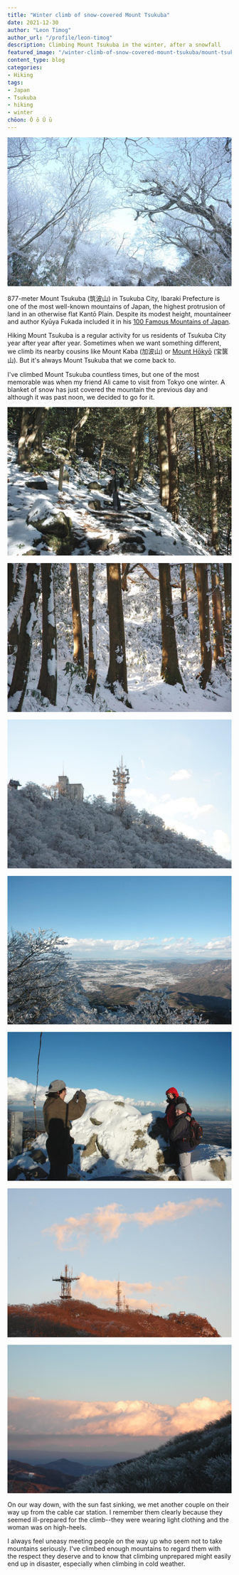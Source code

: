 ```yaml
---
title: "Winter climb of snow-covered Mount Tsukuba"
date: 2021-12-30
author: "Leon Timog"
author_url: "/profile/leon-timog"
description: Climbing Mount Tsukuba in the winter, after a snowfall
featured_image: "/winter-climb-of-snow-covered-mount-tsukuba/mount-tsukuba-winter-hike-snow-on-branches.jpg"
content_type: blog
categories:
- Hiking
tags:
- Japan
- Tsukuba
- hiking
- winter
chōon: Ō ō Ū ū
---
```

![Mount Tsukuba winter hike: snow on branches](mount-tsukuba-winter-hike-snow-on-branches.jpg "Deciduous trees near the peak, with their leafless branches covered in snow.")

877-meter Mount Tsukuba (筑波山) in Tsukuba City, Ibaraki Prefecture is one of the most well-known mountains of Japan, the highest protrusion of land in an otherwise flat Kantō Plain. Despite its modest height, mountaineer and author Kyūya Fukada included it in his [100 Famous Mountains of Japan](https://en.wikipedia.org/wiki/100_Famous_Japanese_Mountains).

Hiking Mount Tsukuba is a regular activity for us residents of Tsukuba City year after year after year. Sometimes when we want something different, we climb its nearby cousins like Mount Kaba (加波山) or [Mount Hōkyō](../leisurely-hike-to-mount-hokyosan/) (宝篋山). But it's always Mount Tsukuba that we come back to.

I've climbed Mount Tsukuba countless times, but one of the most memorable was when my friend Ali came to visit from Tokyo one winter. A blanket of snow has just covered the mountain the previous day and although it was past noon, we decided to go for it.

![Mount Tsukuba winter hike: inside the woods](mount-tsukuba-winter-hike-inside-the-woods.jpg "Inside the woods, the rocks were not as slippery as we thought. It was especially cold under the shade of these big cedars.")

![Mount Tsukuba winter hike: brown trucks and white snow](mount-tsukuba-winter-hike-tree-trunks.jpg "Near the top, the brown of the tree trunks contrasts sharply with the thick white snow.")

![Mount Tsukuba winter hike: white trees](mount-tsukuba-winter-hike-white-trees.jpg "Trees and communication towers on the peak are covered with snow.")

![Mount Tsukuba winter hike: snow-covered landscape below](mount-tsukuba-winter-hike-landscape-below.jpg "The view at the top: snow-covered landscape below. On clear winter mornings, snow-capped Mount Fuji to the south is easily visible, but not on this afternoon.")

![Mount Tsukuba winter hike: shooting a couple](mount-tsukuba-winter-hike-shooting-a-couple.jpg "We shared the peak with a couple who asked us to take their photo (selfies were not a thing back then).")

![Mount Tsukuba winter hike: communication towers in afternoon glow](mount-tsukuba-winter-hike-communication-towers.jpg "Communication towers on the other peak bathed in the glow of the setting sun.")

![Mount Tsukuba winter hike: almost dark](mount-tsukuba-winter-hike-almost-dark.jpg "One last photo before heading back down. It was getting dark fast.")

On our way down, with the sun fast sinking, we met another couple on their way up from the cable car station. I remember them clearly because they seemed ill-prepared for the climb--they were wearing light clothing and the woman was on high-heels.

I always feel uneasy meeting people on the way up who seem not to take mountains seriously. I've climbed enough mountains to regard them with the respect they deserve and to know that climbing unprepared might easily end up in disaster, especially when climbing in cold weather.